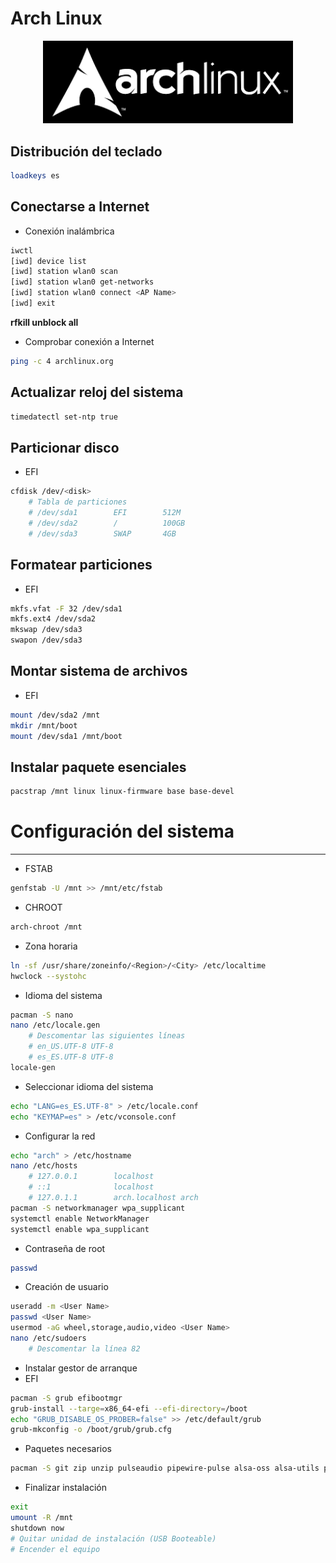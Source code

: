 # Arch Linux

<p align="center">
	<img src="assets/banner.png" alt="banner.png" width="400">
</p>

## Distribución del teclado
```bash
loadkeys es
```
## Conectarse a Internet

- Conexión inalámbrica
```bash
iwctl
[iwd] device list
[iwd] station wlan0 scan
[iwd] station wlan0 get-networks
[iwd] station wlan0 connect <AP Name>
[iwd] exit
```
**rfkill unblock all**

- Comprobar conexión a Internet
```bash
ping -c 4 archlinux.org
```

## Actualizar reloj del sistema
```bash
timedatectl set-ntp true
```

## Particionar disco
- EFI
```bash
cfdisk /dev/<disk>
	# Tabla de particiones
	# /dev/sda1        EFI        512M
	# /dev/sda2        /          100GB
	# /dev/sda3        SWAP       4GB
```

## Formatear particiones
- EFI
```bash
mkfs.vfat -F 32 /dev/sda1
mkfs.ext4 /dev/sda2
mkswap /dev/sda3
swapon /dev/sda3
```

## Montar sistema de archivos
- EFI
```bash
mount /dev/sda2 /mnt
mkdir /mnt/boot
mount /dev/sda1 /mnt/boot
```

## Instalar paquete esenciales
```bash
pacstrap /mnt linux linux-firmware base base-devel
```

# Configuración del sistema
---
- FSTAB
```bash
genfstab -U /mnt >> /mnt/etc/fstab
```
- CHROOT
```bash
arch-chroot /mnt
```
- Zona horaria
```bash
ln -sf /usr/share/zoneinfo/<Region>/<City> /etc/localtime
hwclock --systohc
```
- Idioma del sistema
```bash
pacman -S nano
nano /etc/locale.gen
	# Descomentar las siguientes líneas
	# en_US.UTF-8 UTF-8
	# es_ES.UTF-8 UTF-8
locale-gen
```
- Seleccionar idioma del sistema
```bash
echo "LANG=es_ES.UTF-8" > /etc/locale.conf
echo "KEYMAP=es" > /etc/vconsole.conf
```
- Configurar la red
```bash
echo "arch" > /etc/hostname
nano /etc/hosts
	# 127.0.0.1        localhost
	# ::1              localhost
	# 127.0.1.1        arch.localhost arch
pacman -S networkmanager wpa_supplicant
systemctl enable NetworkManager
systemctl enable wpa_supplicant
```
- Contraseña de root
```bash
passwd
```
- Creación de usuario
```bash
useradd -m <User Name>
passwd <User Name>
usermod -aG wheel,storage,audio,video <User Name>
nano /etc/sudoers
	# Descomentar la línea 82 
```
- Instalar gestor de arranque
- EFI
```bash
pacman -S grub efibootmgr
grub-install --targe=x86_64-efi --efi-directory=/boot
echo "GRUB_DISABLE_OS_PROBER=false" >> /etc/default/grub
grub-mkconfig -o /boot/grub/grub.cfg
```
- Paquetes necesarios
```bash
pacman -S git zip unzip pulseaudio pipewire-pulse alsa-oss alsa-utils pipewire pavucontrol
```
- Finalizar instalación
```bash
exit
umount -R /mnt
shutdown now
# Quitar unidad de instalación (USB Booteable)
# Encender el equipo
```

